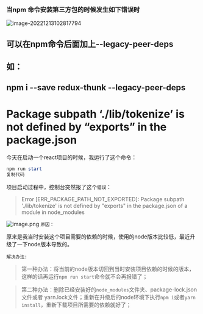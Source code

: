 ### 当npm 命令安装第三方包的时候发生如下错误时

![image-20221213102817794](C:\Users\123\AppData\Roaming\Typora\typora-user-images\image-20221213102817794.png)

## 可以在npm命令后面加上--legacy-peer-deps

## 如：

## npm i --save redux-thunk --legacy-peer-deps





# Package subpath ‘./lib/tokenize’ is not defined by “exports” in the package.json

今天在启动一个react项目的时候，我运行了这个命令：

```powershell
npm run start
复制代码
```

项目启动过程中，控制台突然报了这个`错误`：

> Error [ERR_PACKAGE_PATH_NOT_EXPORTED]: Package subpath './lib/tokenize' is not defined by "exports" in the package.json of a module in node_modules

![image.png](https://p3-juejin.byteimg.com/tos-cn-i-k3u1fbpfcp/4ac9ff01fd2246b3afe8f80927636728~tplv-k3u1fbpfcp-zoom-in-crop-mark:4536:0:0:0.awebp?) `原因：`

原来是我当时安装这个项目需要的依赖的时候，使用的node版本比较低，最近升级了一下node版本导致的。

```
解决办法:
```

> 第一种办法：将当前的node版本切回到当时安装项目依赖的时候的版本，这样的话再运行`npm run start`命令就不会再报错了；

> 第二种办法：删除已经安装好的`node_modules`文件夹、package-lock.json文件或者 yarn.lock文件；重新在升级后的node环境下执行`npm i`或者`yarn install`，重新下载项目所需要的依赖就好了；

